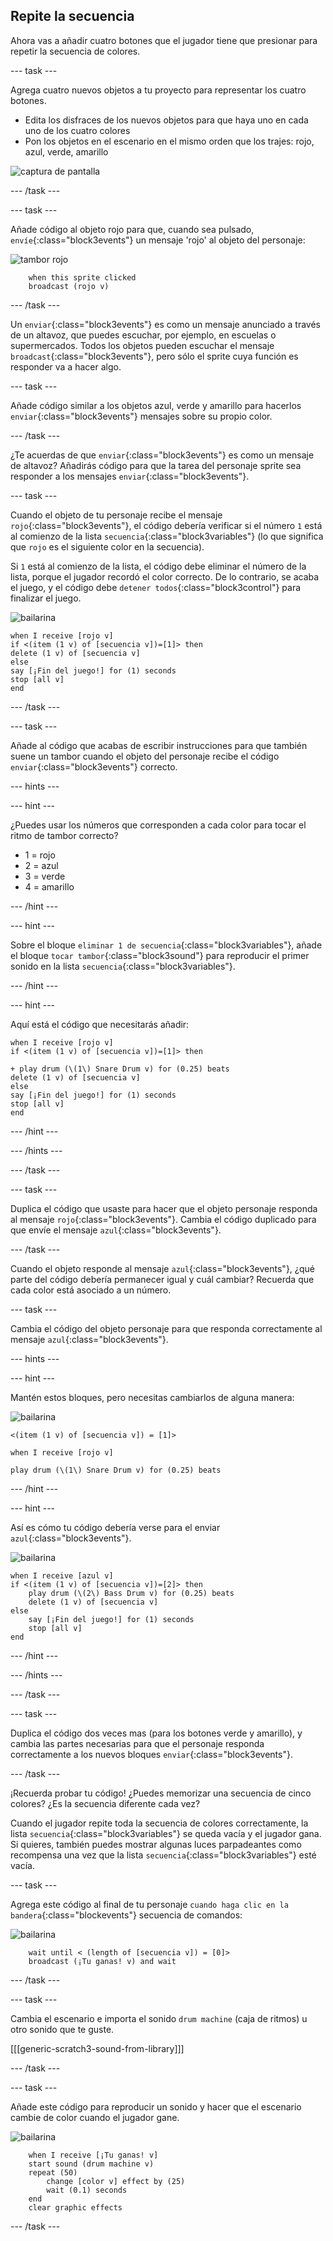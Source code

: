 ## Repite la secuencia

Ahora vas a añadir cuatro botones que el jugador tiene que presionar para repetir la secuencia de colores.

--- task ---

Agrega cuatro nuevos objetos a tu proyecto para representar los cuatro botones.

+ Edita los disfraces de los nuevos objetos para que haya uno en cada uno de los cuatro colores
+ Pon los objetos en el escenario en el mismo orden que los trajes: rojo, azul, verde, amarillo

![captura de pantalla](images/colour-drums.png)

--- /task ---

--- task ---

Añade código al objeto rojo para que, cuando sea pulsado, `envíe`{:class="block3events"} un mensaje 'rojo' al objeto del personaje:

![tambor rojo](images/red_drum.png)

```blocks3
    when this sprite clicked
    broadcast (rojo v)
```

--- /task ---

Un `enviar`{:class="block3events"} es como un mensaje anunciado a través de un altavoz, que puedes escuchar, por ejemplo, en escuelas o supermercados. Todos los objetos pueden escuchar el mensaje `broadcast`{:class="block3events"}, pero sólo el sprite cuya función es responder va a hacer algo.

--- task ---

Añade código similar a los objetos azul, verde y amarillo para hacerlos `enviar`{:class="block3events"} mensajes sobre su propio color.

--- /task ---

¿Te acuerdas de que `enviar`{:class="block3events"} es como un mensaje de altavoz? Añadirás código para que la tarea del personaje sprite sea responder a los mensajes `enviar`{:class="block3events"}.

--- task ---

Cuando el objeto de tu personaje recibe el mensaje `rojo`{:class="block3events"}, el código debería verificar si el número `1` está al comienzo de la lista `secuencia`{:class="block3variables"} (lo que significa que `rojo` es el siguiente color en la secuencia).

Si `1` está al comienzo de la lista, el código debe eliminar el número de la lista, porque el jugador recordó el color correcto. De lo contrario, se acaba el juego, y el código debe `detener todos`{:class="block3control"} para finalizar el juego.

![bailarina](images/ballerina.png)

```blocks3
when I receive [rojo v]
if <(item (1 v) of [secuencia v])=[1]> then
delete (1 v) of [secuencia v]
else
say [¡Fin del juego!] for (1) seconds
stop [all v]
end
```

--- /task ---

--- task ---

Añade al código que acabas de escribir instrucciones para que también suene un tambor cuando el objeto del personaje recibe el código `enviar`{:class="block3events"} correcto.

--- hints ---

--- hint ---

¿Puedes usar los números que corresponden a cada color para tocar el ritmo de tambor correcto?

+ 1 = rojo
+ 2 = azul
+ 3 = verde
+ 4 = amarillo

--- /hint ---

--- hint ---

Sobre el bloque `eliminar 1 de secuencia`{:class="block3variables"}, añade el bloque `tocar tambor`{:class="block3sound"} para reproducir el primer sonido en la lista `secuencia`{:class="block3variables"}.

--- /hint ---

--- hint ---

Aquí está el código que necesitarás añadir:

```blocks3
when I receive [rojo v]
if <(item (1 v) of [secuencia v])=[1]> then

+ play drum (\(1\) Snare Drum v) for (0.25) beats
delete (1 v) of [secuencia v]
else
say [¡Fin del juego!] for (1) seconds
stop [all v]
end
```

--- /hint ---

--- /hints ---

--- /task ---

--- task ---

Duplica el código que usaste para hacer que el objeto personaje responda al mensaje `rojo`{:class="block3events"}. Cambia el código duplicado para que envíe el mensaje `azul`{:class="block3events"}.

--- /task ---

Cuando el objeto responde al mensaje `azul`{:class="block3events"}, ¿qué parte del código debería permanecer igual y cuál cambiar? Recuerda que cada color está asociado a un número.

--- task ---

Cambia el código del objeto personaje para que responda correctamente al mensaje `azul`{:class="block3events"}.

--- hints ---

--- hint ---

Mantén estos bloques, pero necesitas cambiarlos de alguna manera:

![bailarina](images/ballerina.png)

```blocks3
<(item (1 v) of [secuencia v]) = [1]>

when I receive [rojo v]

play drum (\(1\) Snare Drum v) for (0.25) beats
```

--- /hint ---

--- hint ---

Así es cómo tu código debería verse para el enviar `azul`{:class="block3events"}.

![bailarina](images/ballerina.png)

```blocks3
when I receive [azul v]
if <(item (1 v) of [secuencia v])=[2]> then
    play drum (\(2\) Bass Drum v) for (0.25) beats
    delete (1 v) of [secuencia v]
else
    say [¡Fin del juego!] for (1) seconds
    stop [all v]
end
```

--- /hint ---

--- /hints ---

--- /task ---

--- task ---

Duplica el código dos veces mas (para los botones verde y amarillo), y cambia las partes necesarias para que el personaje responda correctamente a los nuevos bloques `enviar`{:class="block3events"}.

--- /task ---

¡Recuerda probar tu código! ¿Puedes memorizar una secuencia de cinco colores? ¿Es la secuencia diferente cada vez?

Cuando el jugador repite toda la secuencia de colores correctamente, la lista `secuencia`{:class="block3variables"} se queda vacía y el jugador gana. Si quieres, también puedes mostrar algunas luces parpadeantes como recompensa una vez que la lista `secuencia`{:class="block3variables"} esté vacía.

--- task ---

Agrega este código al final de tu personaje `cuando haga clic en la bandera`{:class="blockevents"} secuencia de comandos:

![bailarina](images/ballerina.png)

```blocks3
    wait until < (length of [secuencia v]) = [0]>
    broadcast (¡Tu ganas! v) and wait
```

--- /task ---

--- task ---

Cambia el escenario e importa el sonido `drum machine` (caja de ritmos) u otro sonido que te guste.

[[[generic-scratch3-sound-from-library]]]

--- /task ---

--- task ---

Añade este código para reproducir un sonido y hacer que el escenario cambie de color cuando el jugador gane.

![bailarina](images/stage.png)

```blocks3
    when I receive [¡Tu ganas! v]
    start sound (drum machine v)
    repeat (50)
        change [color v] effect by (25)
        wait (0.1) seconds
    end
    clear graphic effects
```

--- /task ---